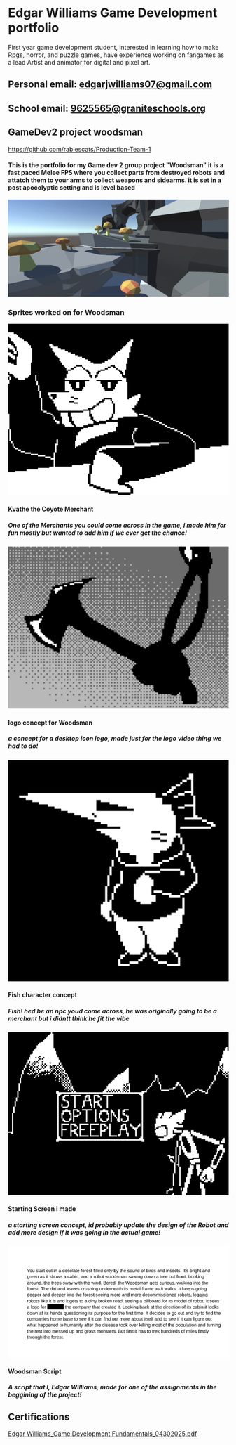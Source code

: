 # Edgar Williams Game Development portfolio
First year game development student, interested in learning how to make Rpgs, horror, and puzzle games, have experience working on fangames as a lead Artist and animator for digital and pixel art.

## Personal email: edgarjwilliams07@gmail.com      
## School email: 9625565@graniteschools.org

## GameDev2 project woodsman
https://github.com/rabiescats/Production-Team-1
#### This is the portfolio for my Game dev 2 group project "Woodsman" it is a fast paced Melee FPS where you collect parts from destroyed robots and attatch them to your arms to collect weapons and sidearms. it is set in a post apocolyptic setting and is level based
![ss](https://github.com/Ewilli07/gamedevportfolio/blob/main/images/Screenshot%20(391).png)

### Sprites worked on for Woodsman
![Kvathe](https://github.com/Ewilli07/gamedevportfolio/blob/main/images/EdgarWCoyote.gif)
#### Kvathe the Coyote Merchant
##### One of the Merchants you could come across in the game, i made him for fun mostly but wanted to add him if we ever get the chance!

![axelogo](https://github.com/Ewilli07/gamedevportfolio/blob/main/images/EdgarWilliamsAxeLogo.png)
#### logo concept for Woodsman
##### a concept for a desktop icon logo, made just for the logo video thing we had to do!

![fimsh](https://github.com/Ewilli07/gamedevportfolio/blob/main/images/edgarwilliamsfish.png)
#### Fish character concept
##### Fish! hed be an npc youd come across, he was originally going to be a merchant but i didntt think he fit the vibe

![starrt](https://github.com/Ewilli07/gamedevportfolio/blob/main/geekedbot.gif)
#### Starting Screen i made
##### a starting screen concept, id probably update the design of the Robot and add more design if it was going in the actual game!

![script I made](https://github.com/Ewilli07/gamedevportfolio/blob/main/images/Screenshot%202025-05-12%2012.01.14%20PM.png)
#### Woodsman Script
##### A script that I, Edgar Williams, made for one of the assignments in the beggining of the project!

## Certifications

[Edgar Williams_Game Development Fundamentals_04302025.pdf](https://github.com/user-attachments/files/20051388/Edgar.Williams_Game.Development.Fundamentals_04302025.pdf)
